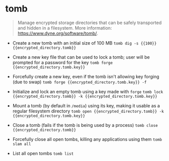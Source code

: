 # tomb
> Manage encrypted storage directories that can be safely transported and hidden in a filesystem.
> More information: <https://www.dyne.org/software/tomb/>.

- Create a new tomb with an initial size of 100 MB
`tomb dig -s {{100}} {{encrypted_directory.tomb}}`

- Create a new key file that can be used to lock a tomb; user will be prompted for a password for the key
`tomb forge {{encrypted_directory.tomb.key}}`

- Forcefully create a new key, even if the tomb isn't allowing key forging (due to swap)
`tomb forge {{encrypted_directory.tomb.key}} -f`

- Initialize and lock an empty tomb using a key made with `forge`
`tomb lock {{encrypted_directory.tomb}} -k {{encrypted_directory.tomb.key}}`

- Mount a tomb (by default in `/media`) using its key, making it usable as a regular filesystem directory
`tomb open {{encrypted_directory.tomb}} -k {{encrypted_directory.tomb.key}}`

- Close a tomb (fails if the tomb is being used by a process)
`tomb close {{encrypted_directory.tomb}}`

- Forcefully close all open tombs, killing any applications using them
`tomb slam all`

- List all open tombs
`tomb list`
